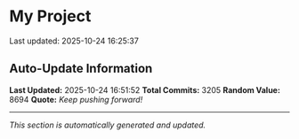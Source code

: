# My Project


Last updated: 2025-10-24 16:25:37












































































































































































































































































































































































































































































































































































































































































































































































































































































































































































































































































































































































































































































































































































































































































































































































































































































































































































































































































































































































































































































































































































































































































































































































































































































































































































































































































































































































































































































































































































































































































































































































































































































































































































































































































































































































































































































































































## Auto-Update Information

**Last Updated:** 2025-10-24 16:51:52
**Total Commits:** 3205
**Random Value:** 8694
**Quote:** _Keep pushing forward!_

---
_This section is automatically generated and updated._